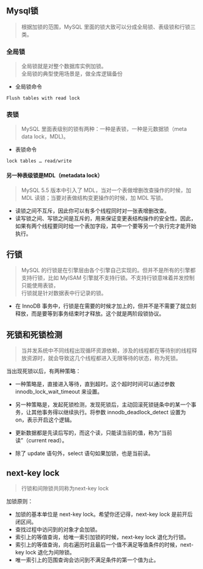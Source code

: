 ## Mysql锁

> 根据加锁的范围，MySQL 里面的锁大致可以分成全局锁、表级锁和行锁三类。

### 全局锁

> 全局锁就是对整个数据库实例加锁。<br>
> 全局锁的典型使用场景是，做全库逻辑备份

- 全局锁命令

```mysql
Flush tables with read lock
```

### 表锁

> MySQL 里面表级别的锁有两种：一种是表锁，一种是元数据锁（meta data lock，MDL)。

- 表锁命令

```mysql
lock tables … read/write
```

#### 另一种表级锁是MDL（metadata lock）

> MySQL 5.5 版本中引入了 MDL，当对一个表做增删改查操作的时候，加 MDL 读锁；当要对表做结构变更操作的时候，加 MDL 写锁。

- 读锁之间不互斥，因此你可以有多个线程同时对一张表增删改查。
- 读写锁之间、写锁之间是互斥的，用来保证变更表结构操作的安全性。因此，如果有两个线程要同时给一个表加字段，其中一个要等另一个执行完才能开始执行。

## 行锁

> MySQL 的行锁是在引擎层由各个引擎自己实现的。但并不是所有的引擎都支持行锁，比如 MyISAM 引擎就不支持行锁。不支持行锁意味着并发控制只能使用表锁，<br>
> 行锁就是针对数据表中行记录的锁。

- 在 InnoDB 事务中，行锁是在需要的时候才加上的，但并不是不需要了就立刻释放，而是要等到事务结束时才释放。这个就是两阶段锁协议。

## 死锁和死锁检测

> 当并发系统中不同线程出现循环资源依赖，涉及的线程都在等待别的线程释放资源时，就会导致这几个线程都进入无限等待的状态，称为死锁。

当出现死锁以后，有两种策略：

- 一种策略是，直接进入等待，直到超时。这个超时时间可以通过参数 innodb_lock_wait_timeout 来设置。
- 另一种策略是，发起死锁检测，发现死锁后，主动回滚死锁链条中的某一个事务，让其他事务得以继续执行。将参数 innodb_deadlock_detect 设置为 on，表示开启这个逻辑。


- 更新数据都是先读后写的，而这个读，只能读当前的值，称为“当前读”（current read）。
- 除了 update 语句外，select 语句如果加锁，也是当前读。

## next-key lock

> 行锁和间隙锁共同称为next-key lock

加锁原则：

- 加锁的基本单位是 next-key lock。希望你还记得，next-key lock 是前开后闭区间。
- 查找过程中访问到的对象才会加锁。
- 索引上的等值查询，给唯一索引加锁的时候，next-key lock 退化为行锁。
- 索引上的等值查询，向右遍历时且最后一个值不满足等值条件的时候，next-key lock 退化为间隙锁。
- 唯一索引上的范围查询会访问到不满足条件的第一个值为止。


